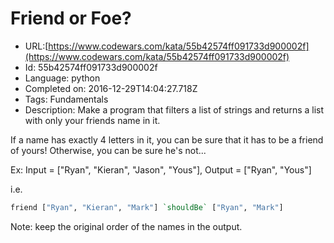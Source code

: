 # Friend or Foe?

 - URL:[https://www.codewars.com/kata/55b42574ff091733d900002f](https://www.codewars.com/kata/55b42574ff091733d900002f)
 - Id: 55b42574ff091733d900002f
 - Language: python
 - Completed on: 2016-12-29T14:04:27.718Z
 - Tags: Fundamentals
 - Description:
Make a program that filters a list of strings and returns a list with only your friends name in it.

If a name has exactly 4 letters in it, you can be sure that it has to be a friend of yours! Otherwise, you can be sure he's not...

Ex: Input = ["Ryan", "Kieran", "Jason", "Yous"], Output = ["Ryan", "Yous"]

i.e.
```haskell
friend ["Ryan", "Kieran", "Mark"] `shouldBe` ["Ryan", "Mark"]
```

Note: keep the original order of the names in the output.
